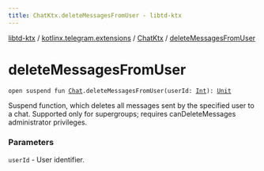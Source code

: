 ```yaml
---
title: ChatKtx.deleteMessagesFromUser - libtd-ktx
---
```


[libtd-ktx](../../index.html) / [kotlinx.telegram.extensions](../index.html) / [ChatKtx](index.html) / [deleteMessagesFromUser](./delete-messages-from-user.html)

# deleteMessagesFromUser

`open suspend fun `[`Chat`](https://tdlibx.github.io/td/docs/org/drinkless/td/libcore/telegram/TdApi.Chat.html)`.deleteMessagesFromUser(userId: `[`Int`](https://kotlinlang.org/api/latest/jvm/stdlib/kotlin/-int/index.html)`): `[`Unit`](https://kotlinlang.org/api/latest/jvm/stdlib/kotlin/-unit/index.html)

Suspend function, which deletes all messages sent by the specified user to a chat. Supported
only for supergroups; requires canDeleteMessages administrator privileges.

### Parameters

`userId` - User identifier.